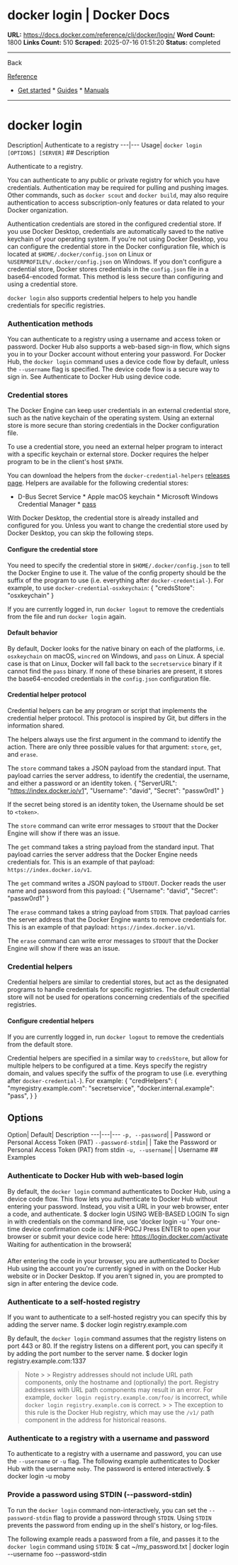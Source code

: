 # docker login | Docker Docs

**URL:** https://docs.docker.com/reference/cli/docker/login/
**Word Count:** 1800
**Links Count:** 510
**Scraped:** 2025-07-16 01:51:20
**Status:** completed

---

Back

[Reference](https://docs.docker.com/reference/)

  * [Get started](https://docs.docker.com/get-started/)   * [Guides](https://docs.docker.com/guides/)   * [Manuals](https://docs.docker.com/manuals/)

* * *

# docker login

Description| Authenticate to a registry   ---|---   Usage| `docker login [OPTIONS] [SERVER]`      ## Description

Authenticate to a registry.

You can authenticate to any public or private registry for which you have credentials. Authentication may be required for pulling and pushing images. Other commands, such as `docker scout` and `docker build`, may also require authentication to access subscription-only features or data related to your Docker organization.

Authentication credentials are stored in the configured credential store. If you use Docker Desktop, credentials are automatically saved to the native keychain of your operating system. If you're not using Docker Desktop, you can configure the credential store in the Docker configuration file, which is located at `$HOME/.docker/config.json` on Linux or `%USERPROFILE%/.docker/config.json` on Windows. If you don't configure a credential store, Docker stores credentials in the `config.json` file in a base64-encoded format. This method is less secure than configuring and using a credential store.

`docker login` also supports credential helpers to help you handle credentials for specific registries.

### Authentication methods

You can authenticate to a registry using a username and access token or password. Docker Hub also supports a web-based sign-in flow, which signs you in to your Docker account without entering your password. For Docker Hub, the `docker login` command uses a device code flow by default, unless the `--username` flag is specified. The device code flow is a secure way to sign in. See Authenticate to Docker Hub using device code.

### Credential stores

The Docker Engine can keep user credentials in an external credential store, such as the native keychain of the operating system. Using an external store is more secure than storing credentials in the Docker configuration file.

To use a credential store, you need an external helper program to interact with a specific keychain or external store. Docker requires the helper program to be in the client's host `$PATH`.

You can download the helpers from the `docker-credential-helpers` [releases page](https://github.com/docker/docker-credential-helpers/releases). Helpers are available for the following credential stores:

  * D-Bus Secret Service   * Apple macOS keychain   * Microsoft Windows Credential Manager   * [pass](https://www.passwordstore.org/)

With Docker Desktop, the credential store is already installed and configured for you. Unless you want to change the credential store used by Docker Desktop, you can skip the following steps.

#### Configure the credential store

You need to specify the credential store in `$HOME/.docker/config.json` to tell the Docker Engine to use it. The value of the config property should be the suffix of the program to use \(i.e. everything after `docker-credential-`\). For example, to use `docker-credential-osxkeychain`:               {       "credsStore": "osxkeychain"     }

If you are currently logged in, run `docker logout` to remove the credentials from the file and run `docker login` again.

#### Default behavior

By default, Docker looks for the native binary on each of the platforms, i.e. `osxkeychain` on macOS, `wincred` on Windows, and `pass` on Linux. A special case is that on Linux, Docker will fall back to the `secretservice` binary if it cannot find the `pass` binary. If none of these binaries are present, it stores the base64-encoded credentials in the `config.json` configuration file.

#### Credential helper protocol

Credential helpers can be any program or script that implements the credential helper protocol. This protocol is inspired by Git, but differs in the information shared.

The helpers always use the first argument in the command to identify the action. There are only three possible values for that argument: `store`, `get`, and `erase`.

The `store` command takes a JSON payload from the standard input. That payload carries the server address, to identify the credential, the username, and either a password or an identity token.               {       "ServerURL": "https://index.docker.io/v1",       "Username": "david",       "Secret": "passw0rd1"     }

If the secret being stored is an identity token, the Username should be set to `<token>`.

The `store` command can write error messages to `STDOUT` that the Docker Engine will show if there was an issue.

The `get` command takes a string payload from the standard input. That payload carries the server address that the Docker Engine needs credentials for. This is an example of that payload: `https://index.docker.io/v1`.

The `get` command writes a JSON payload to `STDOUT`. Docker reads the user name and password from this payload:               {       "Username": "david",       "Secret": "passw0rd1"     }

The `erase` command takes a string payload from `STDIN`. That payload carries the server address that the Docker Engine wants to remove credentials for. This is an example of that payload: `https://index.docker.io/v1`.

The `erase` command can write error messages to `STDOUT` that the Docker Engine will show if there was an issue.

### Credential helpers

Credential helpers are similar to credential stores, but act as the designated programs to handle credentials for specific registries. The default credential store will not be used for operations concerning credentials of the specified registries.

#### Configure credential helpers

If you are currently logged in, run `docker logout` to remove the credentials from the default store.

Credential helpers are specified in a similar way to `credsStore`, but allow for multiple helpers to be configured at a time. Keys specify the registry domain, and values specify the suffix of the program to use \(i.e. everything after `docker-credential-`\). For example:               {       "credHelpers": {         "myregistry.example.com": "secretservice",         "docker.internal.example": "pass",       }     }

## Options

Option| Default| Description   ---|---|---   `-p, --password`| | Password or Personal Access Token \(PAT\)   `--password-stdin`| | Take the Password or Personal Access Token \(PAT\) from stdin   `-u, --username`| | Username      ## Examples

### Authenticate to Docker Hub with web-based login

By default, the `docker login` command authenticates to Docker Hub, using a device code flow. This flow lets you authenticate to Docker Hub without entering your password. Instead, you visit a URL in your web browser, enter a code, and authenticate.               $ docker login          USING WEB-BASED LOGIN     To sign in with credentials on the command line, use 'docker login -u <username>'          Your one-time device confirmation code is: LNFR-PGCJ     Press ENTER to open your browser or submit your device code here: https://login.docker.com/activate          Waiting for authentication in the browserâ¦     

After entering the code in your browser, you are authenticated to Docker Hub using the account you're currently signed in with on the Docker Hub website or in Docker Desktop. If you aren't signed in, you are prompted to sign in after entering the device code.

### Authenticate to a self-hosted registry

If you want to authenticate to a self-hosted registry you can specify this by adding the server name.               $ docker login registry.example.com     

By default, the `docker login` command assumes that the registry listens on port 443 or 80. If the registry listens on a different port, you can specify it by adding the port number to the server name.               $ docker login registry.example.com:1337     

> Note >  > Registry addresses should not include URL path components, only the hostname and \(optionally\) the port. Registry addresses with URL path components may result in an error. For example, `docker login registry.example.com/foo/` is incorrect, while `docker login registry.example.com` is correct. >  > The exception to this rule is the Docker Hub registry, which may use the `/v1/` path component in the address for historical reasons.

### Authenticate to a registry with a username and password

To authenticate to a registry with a username and password, you can use the `--username` or `-u` flag. The following example authenticates to Docker Hub with the username `moby`. The password is entered interactively.               $ docker login -u moby     

### Provide a password using STDIN \(--password-stdin\)

To run the `docker login` command non-interactively, you can set the `--password-stdin` flag to provide a password through `STDIN`. Using `STDIN` prevents the password from ending up in the shell's history, or log-files.

The following example reads a password from a file, and passes it to the `docker login` command using `STDIN`:               $ cat ~/my_password.txt | docker login --username foo --password-stdin
